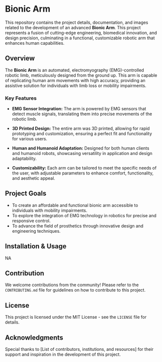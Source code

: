 # Bionic Arm

This repository contains the project details, documentation, and images related to the development of an advanced **Bionic Arm**. This project represents a fusion of cutting-edge engineering, biomedical innovation, and design precision, culminating in a functional, customizable robotic arm that enhances human capabilities.

## Overview

The **Bionic Arm** is an automated, electromyography (EMG)-controlled robotic limb, meticulously designed from the ground up. This arm is capable of replicating human arm movements with high accuracy, providing an assistive solution for individuals with limb loss or mobility impairments. 

### Key Features

- **EMG Sensor Integration:** The arm is powered by EMG sensors that detect muscle signals, translating them into precise movements of the robotic limb.

- **3D Printed Design:** The entire arm was 3D printed, allowing for rapid prototyping and customization, ensuring a perfect fit and functionality for various users.

- **Human and Humanoid Adaptation:** Designed for both human clients and humanoid robots, showcasing versatility in application and design adaptability.

- **Customizability:** Each arm can be tailored to meet the specific needs of the user, with adjustable parameters to enhance comfort, functionality, and aesthetic appeal.

## Project Goals

- To create an affordable and functional bionic arm accessible to individuals with mobility impairments.
- To explore the integration of EMG technology in robotics for precise and responsive control.
- To advance the field of prosthetics through innovative design and engineering techniques.

## Installation & Usage

NA

## Contribution

We welcome contributions from the community! Please refer to the `CONTRIBUTING.md` file for guidelines on how to contribute to this project.

## License

This project is licensed under the MIT License - see the `LICENSE` file for details.

## Acknowledgments

Special thanks to [List of contributors, institutions, and resources] for their support and inspiration in the development of this project.
